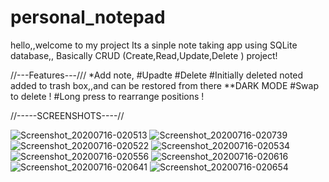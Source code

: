 # personal_notepad

hello,,welcome to my project 
Its a sinple note taking app using SQLite database,,
Basically CRUD (Create,Read,Update,Delete ) project!

//---Features---///
*Add note,
#Upadte
#Delete
#Initially deleted noted added to trash box,,and can be restored from there
**DARK MODE
#Swap to delete !
#Long press to rearrange positions !


//-----SCREENSHOTS----//

![Screenshot_20200716-020513](https://user-images.githubusercontent.com/43346550/87590871-4e450280-c709-11ea-8d19-a4ff580e8055.png)
![Screenshot_20200716-020739](https://user-images.githubusercontent.com/43346550/87590884-543ae380-c709-11ea-89c4-fe8a70fa6e26.png)
![Screenshot_20200716-020522](https://user-images.githubusercontent.com/43346550/87590913-5c931e80-c709-11ea-8b4d-c98839552fbb.png)
![Screenshot_20200716-020534](https://user-images.githubusercontent.com/43346550/87590934-6157d280-c709-11ea-81b5-eae272de90d0.png)
![Screenshot_20200716-020556](https://user-images.githubusercontent.com/43346550/87590966-6ae13a80-c709-11ea-9ac5-26bfae7e9d8e.png)
![Screenshot_20200716-020616](https://user-images.githubusercontent.com/43346550/87590979-70d71b80-c709-11ea-997c-056b0dfd430e.png)
![Screenshot_20200716-020641](https://user-images.githubusercontent.com/43346550/87590996-7896c000-c709-11ea-8694-76365b0d4956.png)
![Screenshot_20200716-020654](https://user-images.githubusercontent.com/43346550/87591008-7f253780-c709-11ea-9246-8f310f1a37ad.png)
